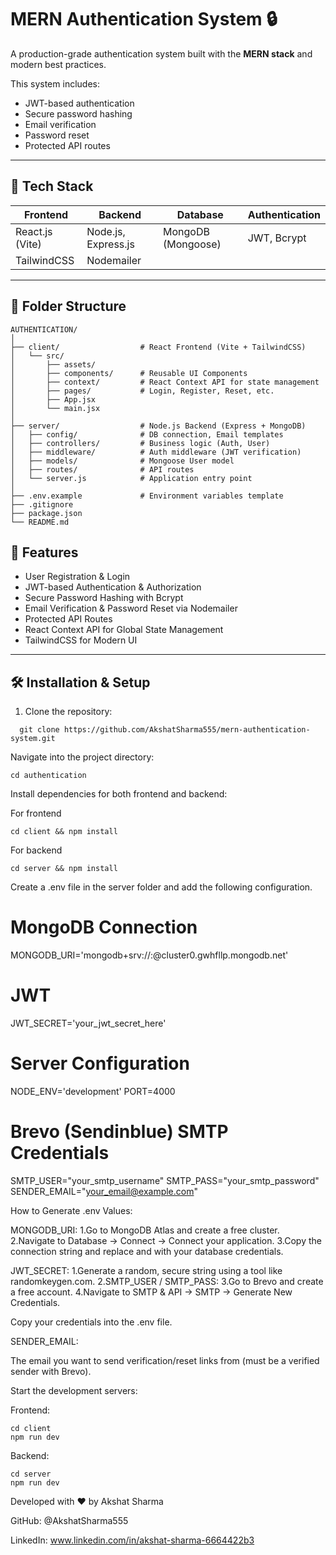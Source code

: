 # MERN Authentication System 🔒

A production-grade authentication system built with the **MERN stack** and modern best practices.

This system includes:
- JWT-based authentication  
- Secure password hashing  
- Email verification  
- Password reset  
- Protected API routes  

---

## 🚀 Tech Stack

| Frontend              | Backend                 | Database                     | Authentication         |
|-----------------------|-------------------------|------------------------------|-------------------------|
| React.js (Vite)       | Node.js, Express.js     | MongoDB (Mongoose)           | JWT, Bcrypt             |
| TailwindCSS           | Nodemailer              |                              |                         |

---

## 📂 Folder Structure

```
AUTHENTICATION/
│
├── client/                  # React Frontend (Vite + TailwindCSS)
│   └── src/
│       ├── assets/
│       ├── components/      # Reusable UI Components
│       ├── context/         # React Context API for state management
│       ├── pages/           # Login, Register, Reset, etc.
│       ├── App.jsx
│       └── main.jsx
│
├── server/                  # Node.js Backend (Express + MongoDB)
│   ├── config/              # DB connection, Email templates
│   ├── controllers/         # Business logic (Auth, User)
│   ├── middleware/          # Auth middleware (JWT verification)
│   ├── models/              # Mongoose User model
│   ├── routes/              # API routes
│   └── server.js            # Application entry point
│
├── .env.example             # Environment variables template
├── .gitignore
├── package.json
└── README.md
```

## 📌 Features

- User Registration & Login  
- JWT-based Authentication & Authorization  
- Secure Password Hashing with Bcrypt  
- Email Verification & Password Reset via Nodemailer  
- Protected API Routes  
- React Context API for Global State Management  
- TailwindCSS for Modern UI  

---

## 🛠️ Installation & Setup

1. Clone the repository:
 ```
   git clone https://github.com/AkshatSharma555/mern-authentication-system.git
 ```
Navigate into the project directory:
 ```
 cd authentication
 ```
Install dependencies for both frontend and backend:

For frontend
 ```
cd client && npm install
 ```
For backend
 ```
cd server && npm install
 ```
Create a .env file in the server folder and add the following configuration.

# MongoDB Connection
MONGODB_URI='mongodb+srv://<username>:<password>@cluster0.gwhfllp.mongodb.net'

# JWT
JWT_SECRET='your_jwt_secret_here'

# Server Configuration
NODE_ENV='development'
PORT=4000

# Brevo (Sendinblue) SMTP Credentials
SMTP_USER="your_smtp_username"
SMTP_PASS="your_smtp_password"
SENDER_EMAIL="your_email@example.com"

How to Generate .env Values:

MONGODB_URI:
1.Go to MongoDB Atlas and create a free cluster.
2.Navigate to Database → Connect → Connect your application.
3.Copy the connection string and replace <username> and <password> with your database credentials.

JWT_SECRET:
1.Generate a random, secure string using a tool like randomkeygen.com.
2.SMTP_USER / SMTP_PASS:
3.Go to Brevo and create a free account.
4.Navigate to SMTP & API → SMTP → Generate New Credentials.

Copy your credentials into the .env file.

SENDER_EMAIL:

The email you want to send verification/reset links from (must be a verified sender with Brevo).

Start the development servers:

Frontend:

 ```
cd client
npm run dev
 ```
Backend:

 ```
cd server
npm run dev
 ```

Developed with ❤️ by Akshat Sharma

GitHub: @AkshatSharma555

LinkedIn: www.linkedin.com/in/akshat-sharma-6664422b3

